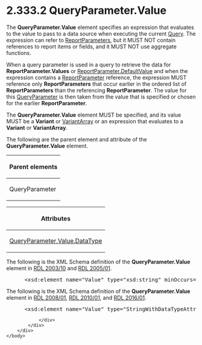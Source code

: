<html dir="LTR" xmlns:mshelp="http://msdn.microsoft.com/mshelp" xmlns:ddue="http://ddue.schemas.microsoft.com/authoring/2003/5" xmlns:xlink="http://www.w3.org/1999/xlink" xmlns:tool="http://www.microsoft.com/tooltip">
    <head>
        <meta http-equiv="Content-Type" content="text/html; CHARSET=utf-8"></meta>
        <meta name="save" content="history"></meta>
        <title>2.333.2 QueryParameter.Value</title>
        <xml>
            <mshelp:toctitle title="2.333.2 QueryParameter.Value"></mshelp:toctitle>
            <mshelp:rltitle title="[MS-RDL]: QueryParameter.Value"></mshelp:rltitle>
            <mshelp:keyword index="A" term="460d7670-b17e-4b1c-8dfd-6e708eef1d8c"></mshelp:keyword>
            <mshelp:attr name="DCSext.ContentType" value="open specification"></mshelp:attr>
            <mshelp:attr name="AssetID" value="460d7670-b17e-4b1c-8dfd-6e708eef1d8c"></mshelp:attr>
            <mshelp:attr name="TopicType" value="kbRef"></mshelp:attr>
            <mshelp:attr name="DCSext.Title" value="[MS-RDL]: QueryParameter.Value" />
        </xml>
    </head>
    <body>
        <div id="header">
            <h1 class="heading">2.333.2 QueryParameter.Value</h1>
        </div>
        <div id="mainSection">
            <div id="mainBody">
                <div id="allHistory" class="saveHistory"></div>
                <div id="sectionSection0" class="section" name="collapseableSection">
                    

<p>The <b>QueryParameter.Value</b> element specifies an
expression that evaluates to the value to pass to a data source when executing
the current <a href="1d2b1998-e078-435f-8c03-a3d894a9843e.md">Query</a>. The
expression can refer to <a href="615fae60-39c0-4770-8735-bdcf6d368031.md">ReportParameters</a>,
but it MUST NOT contain references to report items or fields, and it MUST NOT
use aggregate functions.</p>

<p>When a query parameter is used in a query to retrieve the
data for <b>ReportParameter.Values</b> or <a href="8e66448d-9239-490c-8c81-5d4bce32e4d8.md">ReportParameter.DefaultValue</a>
and when the expression contains a <a href="7c3f4c83-9172-48db-94c1-693295c5d623.md">ReportParameter</a> reference,
the expression MUST reference only <b>ReportParameters</b> that occur earlier
in the ordered list of <b>ReportParameters</b> than the referencing <b>ReportParameter</b>.
The value for this <a href="51130040-07dd-4ce6-88e8-fe6a2f411d07.md">QueryParameter</a>
is then taken from the value that is specified or chosen for the earlier <b>ReportParameter</b>.</p>

<p>The <b>QueryParameter.Value</b> element MUST be specified,
and its value MUST be a <b>Variant</b> or <a href="b2482b3f-74ab-4ca8-a9e5-c07955011743.md#gt_6f3d0afd-66e5-4dcd-91d6-8b77b9d08a6a">VariantArray</a> or an
expression that evaluates to a <b>Variant</b> or <b>VariantArray</b>. </p>

<p>The following are the parent element and attribute of the <b>QueryParameter.Value</b>
element.</p>

<table>
 <thead>
  <tr>
   <th>
   <p>Parent elements</p>
   </th>
  </tr>
 </thead>
 <tr>
  <td>
  <p>QueryParameter</p>
  </td>
 </tr>
</table>

<p> </p>

<table>
 <thead>
  <tr>
   <th>
   <p>Attributes</p>
   </th>
  </tr>
 </thead>
 <tr>
  <td>
  <p><a href="ca7f8b99-d786-42b6-9a0b-970ddafbf1d2.md">QueryParameter.Value.DataType</a></p>
  </td>
 </tr>
</table>

<p>The following is the XML Schema definition of the <b>QueryParameter.Value</b>
element in <a href="a7e2ad00-07c8-4f6d-80ab-3ad55df7b233.md">RDL 2003/10</a>
and <a href="3ebe2912-4958-4832-b391-cad1f5e13338.md">RDL 2005/01</a>.</p>

<dl>
<dd>
<div><pre> &lt;xsd:element name=&quot;Value&quot; type=&quot;xsd:string&quot; minOccurs=&quot;0&quot; /&gt;
</pre></div>
</dd></dl>

<p>The following is the XML Schema definition of the <b>QueryParameter.Value</b>
element in <a href="1e855f94-4617-47e4-b89e-0856c6cb420f.md">RDL 2008/01</a>,
<a href="3428e690-a348-4ec7-8a6a-8efb42d2cdee.md">RDL 2010/01</a>, and <a href="52ce3983-2bfc-4e72-9359-42aaf5fe4509.md">RDL 2016/01</a>.</p>

<dl>
<dd>
<div><pre> &lt;xsd:element name=&quot;Value&quot; type=&quot;StringWithDataTypeAttribute&quot; minOccurs=&quot;0&quot; /&gt;
</pre></div>
</dd></dl>


                </div>
            </div>
        </div>
    </body>
</html>